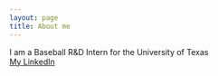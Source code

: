 ```yaml
---
layout: page
title: About me
---
```


I am a Baseball R&D Intern for the University of Texas  
[My LinkedIn](https://www.linkedin.com/in/miles-okamoto/)
